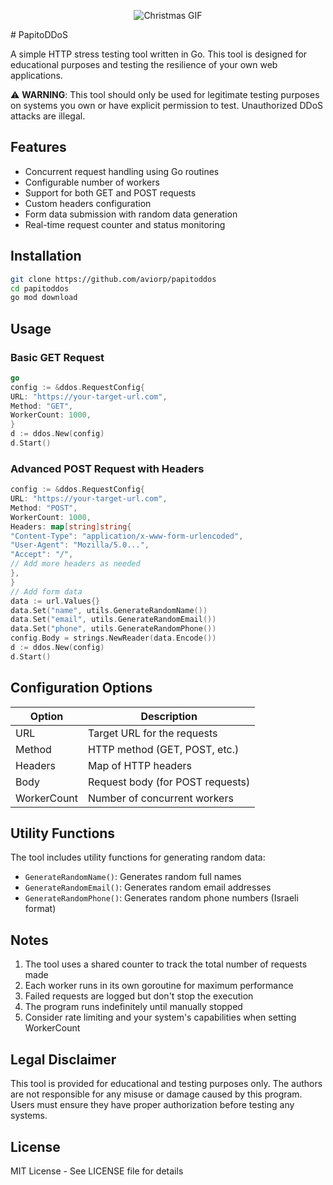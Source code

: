 <p align="center">
  <img src="https://i.makeagif.com/media/12-24-2015/f63iKm.gif" alt="Christmas GIF"/>
</p>
# PapitoDDoS

A simple HTTP stress testing tool written in Go. This tool is designed for educational purposes and testing the resilience of your own web applications.

⚠️ **WARNING**: This tool should only be used for legitimate testing purposes on systems you own or have explicit permission to test. Unauthorized DDoS attacks are illegal.

## Features

- Concurrent request handling using Go routines
- Configurable number of workers
- Support for both GET and POST requests
- Custom headers configuration
- Form data submission with random data generation
- Real-time request counter and status monitoring

## Installation

```bash
git clone https://github.com/aviorp/papitoddos
cd papitoddos
go mod download
```

## Usage

### Basic GET Request

```go
go
config := &ddos.RequestConfig{
URL: "https://your-target-url.com",
Method: "GET",
WorkerCount: 1000,
}
d := ddos.New(config)
d.Start()
```

### Advanced POST Request with Headers

```go
config := &ddos.RequestConfig{
URL: "https://your-target-url.com",
Method: "POST",
WorkerCount: 1000,
Headers: map[string]string{
"Content-Type": "application/x-www-form-urlencoded",
"User-Agent": "Mozilla/5.0...",
"Accept": "/",
// Add more headers as needed
},
}
// Add form data
data := url.Values{}
data.Set("name", utils.GenerateRandomName())
data.Set("email", utils.GenerateRandomEmail())
data.Set("phone", utils.GenerateRandomPhone())
config.Body = strings.NewReader(data.Encode())
d := ddos.New(config)
d.Start()

```

## Configuration Options

| Option      | Description                      |
| ----------- | -------------------------------- |
| URL         | Target URL for the requests      |
| Method      | HTTP method (GET, POST, etc.)    |
| Headers     | Map of HTTP headers              |
| Body        | Request body (for POST requests) |
| WorkerCount | Number of concurrent workers     |

## Utility Functions

The tool includes utility functions for generating random data:

- `GenerateRandomName()`: Generates random full names
- `GenerateRandomEmail()`: Generates random email addresses
- `GenerateRandomPhone()`: Generates random phone numbers (Israeli format)

## Notes

1. The tool uses a shared counter to track the total number of requests made
2. Each worker runs in its own goroutine for maximum performance
3. Failed requests are logged but don't stop the execution
4. The program runs indefinitely until manually stopped
5. Consider rate limiting and your system's capabilities when setting WorkerCount

## Legal Disclaimer

This tool is provided for educational and testing purposes only. The authors are not responsible for any misuse or damage caused by this program. Users must ensure they have proper authorization before testing any systems.

## License

MIT License - See LICENSE file for details

